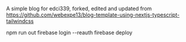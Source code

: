 A simple blog for edci339, forked, edited and updated from https://github.com/webexpe13/blog-template-using-nextjs-typescript-tailwindcss


npm run out
firebase login --reauth
firebase deploy